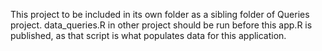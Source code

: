 This project to be included in its own folder as a sibling folder of Queries project.
data_queries.R in other project should be run before this app.R is published, as that script is what populates data for this application.
